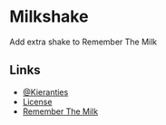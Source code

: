 Milkshake
=========

Add extra shake to Remember The Milk

Links
-------
+ [@Kieranties]
+ [License]
+ [Remember The Milk]

[@Kieranties]: http://twitter.com/kieranties
[License]: http://kieranties.mit-license.org/
[Remember The Milk]: httpswww.rememberthemilk.com/